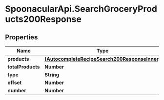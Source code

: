 # SpoonacularApi.SearchGroceryProducts200Response

## Properties

Name | Type | Description | Notes
------------ | ------------- | ------------- | -------------
**products** | [**[AutocompleteRecipeSearch200ResponseInner]**](AutocompleteRecipeSearch200ResponseInner.md) |  | 
**totalProducts** | **Number** |  | 
**type** | **String** |  | 
**offset** | **Number** |  | 
**number** | **Number** |  | 


